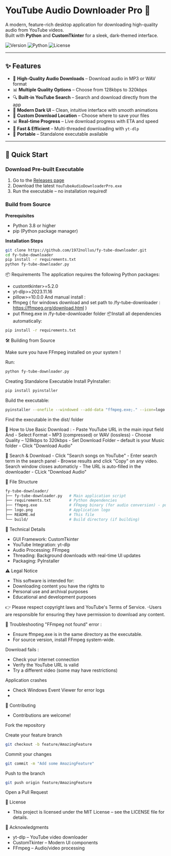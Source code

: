 # YouTube Audio Downloader Pro 🎵

A modern, feature-rich desktop application for downloading high-quality audio from YouTube videos.  
Built with **Python** and **CustomTkinter** for a sleek, dark-themed interface.

![Version](https://img.shields.io/badge/Version-1.0-blue)
![Python](https://img.shields.io/badge/Python-3.8%2B-green)
![License](https://img.shields.io/badge/License-MIT-yellow)

---

## ✨ Features

- 🎵 **High-Quality Audio Downloads** – Download audio in MP3 or WAV format  
- 📊 **Multiple Quality Options** – Choose from 128kbps to 320kbps  
- 🔍 **Built-in YouTube Search** – Search and download directly from the app  
- 🎨 **Modern Dark UI** – Clean, intuitive interface with smooth animations  
- 📁 **Custom Download Location** – Choose where to save your files  
- 📊 **Real-time Progress** – Live download progress with ETA and speed  
- 🚀 **Fast & Efficient** – Multi-threaded downloading with `yt-dlp`  
- 💾 **Portable** – Standalone executable available  

---

## 🚀 Quick Start

### Download Pre-built Executable
1. Go to the [Releases page](https://github.com/1972nollus/fy-tube-downloader/releases/tag/v1.0.0)
2. Download the latest `YouTubeAudioDownloaderPro.exe`  
3. Run the executable – no installation required!  

### Build from Source

**Prerequisites**
- Python 3.8 or higher  
- pip (Python package manager)  

**Installation Steps**
```bash
git clone https://github.com/1972nollus/fy-tube-downloader.git
cd fy-tube-downloader
pip install -r requirements.txt
python fy-tube-downloader.py
```
📦 Requirements
The application requires the following Python packages:
- customtkinter>=5.2.0
- yt-dlp>=2023.11.16
- pillow>=10.0.0
And manual install :
- ffmpeg ( for windows download and set path to /fy-tube-downloader : https://ffmpeg.org/download.html )
- put ffmeg.exe in /fy-tube-downloader folder 
📦Install all dependencies automatically:
```bash
pip install -r requirements.txt
``` 
🛠️ Building from Source

Make sure you have FFmpeg installed on your system !

Run:
```bash
python fy-tube-downloader.py
``` 
Creating Standalone Executable
Install PyInstaller:

````bash
pip install pyinstaller
````
Build the executable:
```bash
pyinstaller --onefile --windowed --add-data "ffmpeg.exe;." --icon=logo.ico fy-tube-downloader.py
```

Find the executable in the dist/ folder

🎯 How to Use
      Basic Download :
      - Paste YouTube URL in the main input field
      And
      - Select Format – MP3 (compressed) or WAV (lossless)
      - Choose Quality – 128kbps to 320kbps
      - Set Download Folder – default is your Music folder
      - Click "Download Audio"
    
🎯 Search & Download
      - Click "Search songs on YouTube"
      - Enter search term in the search panel
      - Browse results and click "Copy" on any video. Search window closes automaticly 
      - The URL is auto-filled in the downloader
      - CLick "Download Audio"

📁 File Structure
````bash
fy-tube-downloader/
├── fy-tube-downloader.py   # Main application script
├── requirements.txt        # Python dependencies
├── ffmpeg.exe              # FFmpeg binary (for audio conversion) - put the exe manually in the folder.
├── logo.png                # Application logo
├── README.md               # This file
└── build/                  # Build directory (if building)
````
🔧 Technical Details
  - GUI Framework: CustomTkinter
  - YouTube Integration: yt-dlp
  - Audio Processing: FFmpeg
  - Threading: Background downloads with real-time UI updates
  - Packaging: PyInstaller

⚠️ Legal Notice
  - This software is intended for:
  - Downloading content you have the rights to
  - Personal use and archival purposes
  - Educational and development purposes

👉 Please respect copyright laws and YouTube's Terms of Service.
  -Users are responsible for ensuring they have permission to download any content.

🐛 Troubleshooting
  "FFmpeg not found" error :
  - Ensure ffmpeg.exe is in the same directory as the executable.
  - For source version, install FFmpeg system-wide.

  Download fails :
  - Check your internet connection
  - Verify the YouTube URL is valid
  - Try a different video (some may have restrictions)

  Application crashes
  - Check Windows Event Viewer for error logs
  - 
🤝 Contributing
  - Contributions are welcome!

Fork the repository

Create your feature branch
```bash
git checkout -b feature/AmazingFeature
```
Commit your changes
```bash
git commit -m "Add some AmazingFeature"
```
Push to the branch
```bash
git push origin feature/AmazingFeature
```
Open a Pull Request

📄 License
- This project is licensed under the MIT License – see the LICENSE file for details.

🙏 Acknowledgments
  - yt-dlp – YouTube video downloader
  - CustomTkinter – Modern UI components
  - FFmpeg – Audio/video processing
